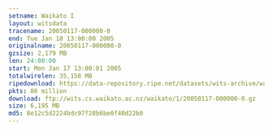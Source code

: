 ```yaml
---
setname: Waikato I
layout: witsdata
tracename: 20050117-000000-0
end: Tue Jan 18 13:00:00 2005
originalname: 20050117-000000-0
gzsize: 2,179 MB
len: 24:00:00
start: Mon Jan 17 13:00:01 2005
totalwirelen: 35,158 MB
ripedownload: https://data-repository.ripe.net/datasets/wits-archive/waikato/1/20050117-000000-0.gz
pkts: 86 million
download: ftp://wits.cs.waikato.ac.nz/waikato/1/20050117-000000-0.gz
size: 6,195 MB
md5: 8e12c5d2224bdc97f28b6be0f40d22b0
---
```

